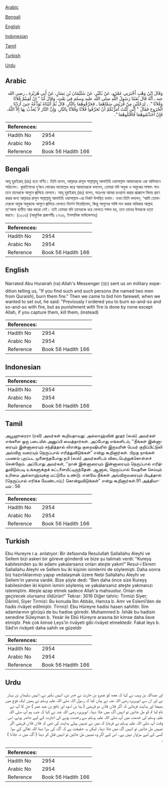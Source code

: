 [Arabic](#arabic)

[Bengali](#bengali)

[English](#english)

[Indonesian](#indonesian)

[Tamil](#tamil)

[Turkish](#turkish)

[Urdu](#urdu)

## Arabic


<div dir="rtl" lang="ar" style={{fontSize:'larger',backgroundColor:'#f8f9fa',padding:20}}>
وَقَالَ ابْنُ وَهْبٍ أَخْبَرَنِي عَمْرٌو، عَنْ بُكَيْرٍ، عَنْ سُلَيْمَانَ بْنِ يَسَارٍ، عَنْ أَبِي هُرَيْرَةَ ـ رضى الله عنه ـ أَنَّهُ قَالَ بَعَثَنَا رَسُولُ اللَّهِ صلى الله عليه وسلم فِي بَعْثٍ، وَقَالَ لَنَا ‏"‏ إِنْ لَقِيتُمْ فُلاَنًا وَفُلاَنًا ‏"‏‏.‏ ـ لِرَجُلَيْنِ مِنْ قُرَيْشٍ سَمَّاهُمَا ـ فَحَرِّقُوهُمَا بِالنَّارِ‏.‏ قَالَ ثُمَّ أَتَيْنَاهُ نُوَدِّعُهُ حِينَ أَرَدْنَا الْخُرُوجَ فَقَالَ ‏"‏ إِنِّي كُنْتُ أَمَرْتُكُمْ أَنْ تُحَرِّقُوا فُلاَنًا وَفُلاَنًا بِالنَّارِ، وَإِنَّ النَّارَ لاَ يُعَذِّبُ بِهَا إِلاَّ اللَّهُ، فَإِنْ أَخَذْتُمُوهُمَا فَاقْتُلُوهُمَا ‏"‏‏.‏
</div>
<div style={{backgroundColor:'#f8f9fa',padding:20, marginBottom: 10}}><table> <thead> <tr> <th>References:</th> <th></th> </tr> </thead> <tbody><tr><td>Hadith No</td><td>2954</td></tr><tr><td>Arabic No</td><td>2954</td></tr><tr><td>Reference</td><td>Book 56 Hadith 166</td></tr></tbody></table></div>

## Bengali


<div dir="ltr" lang="bn" style={{fontSize:'larger',backgroundColor:'#f8f9fa',padding:20}}>
আবূ হুরাইরাহ্ (রাঃ) হতে বর্ণিত। তিনি বলেন, আল্লাহর রাসূল সাল্লাল্লাহু আলাইহি ওয়াসাল্লাম আমাদেরকে এক অভিযানে পাঠালেন। কুরাইশদের দু‘জন লোকের নামোল্লেখ করে আমাদেরকে বললেন, তোমরা যদি অমুক ও অমুকের সাক্ষাৎ পাও তবে তাদেরকে আগুনে জ্বালিয়ে ফেলবে। আবূ হুরাইরাহ্ (রাঃ) বলেন, অতঃপর আমরা রওয়ানা করার প্রাক্কালে বিদায় গ্রহণ করার জন্য আল্লাহর রাসূল সাল্লাল্লাহু আলাইহি ওয়াসাল্লাম-এর নিকট উপস্থিত হলাম। তখন তিনি বললেন, ‘আমি তোমাদেরকে অমুক অমুককে আগুনে জ্বালিয়ে ফেলতে নির্দেশ দিয়েছিলাম, কিন্তু আগুনের শাস্তি দান করার অধিকার আল্লাহ তা‘আলা ব্যতীত আর কারো নেই। তাই তোমরা যদি তাদেরকে ধরে ফেলতে সক্ষম হয়, তবে তাদের উভয়কে হত্যা করবে। (৩০১৬) (আধুনিক প্রকাশনীঃ ২৭৩৬, ইসলামিক ফাউন্ডেশনঃ)
</div>
<div style={{backgroundColor:'#f8f9fa',padding:20, marginBottom: 10}}><table> <thead> <tr> <th>References:</th> <th></th> </tr> </thead> <tbody><tr><td>Hadith No</td><td>2954</td></tr><tr><td>Arabic No</td><td>2954</td></tr><tr><td>Reference</td><td>Book 56 Hadith 166</td></tr></tbody></table></div>

## English


<div dir="ltr" lang="en" style={{fontSize:'larger',backgroundColor:'#f8f9fa',padding:20}}>
Narrated Abu Hurairah (ra):Allah's Messenger (ﷺ) sent us on military expedition telling us, "If you find such and such persons (he named two men from Quraish), burn them fire." Then we came to bid him farewell, when we wanted to set out, he said: "Previously I ordered you to burn so-and-so and so-and-so with fire, but as punishment with fire is done by none except Allah, if you capture them, kill them, (instead)
</div>
<div style={{backgroundColor:'#f8f9fa',padding:20, marginBottom: 10}}><table> <thead> <tr> <th>References:</th> <th></th> </tr> </thead> <tbody><tr><td>Hadith No</td><td>2954</td></tr><tr><td>Arabic No</td><td>2954</td></tr><tr><td>Reference</td><td>Book 56 Hadith 166</td></tr></tbody></table></div>

## Indonesian


<div dir="ltr" lang="id" style={{fontSize:'larger',backgroundColor:'#f8f9fa',padding:20}}>

</div>
<div style={{backgroundColor:'#f8f9fa',padding:20, marginBottom: 10}}><table> <thead> <tr> <th>References:</th> <th></th> </tr> </thead> <tbody><tr><td>Hadith No</td><td>2954</td></tr><tr><td>Arabic No</td><td>2954</td></tr><tr><td>Reference</td><td>Book 56 Hadith 166</td></tr></tbody></table></div>

## Tamil


<div dir="ltr" lang="ta" style={{fontSize:'larger',backgroundColor:'#f8f9fa',padding:20}}>
அபூஹுரைரா (ரலி) அவர்கள் கூறியதாவது: அல்லாஹ்வின் தூதர் (ஸல்) அவர்கள் எங்களை ஒரு படையில் அனுப்பி வைத்தார்கள். அப்போது எங்களிடம், ‘‘நீங்கள் இன்னாரையும் இன்னாரையும் சந்தித்தால் லிஎன்று குறைஷியரில் இருவரின் பெயர் குறிப்பிட்டுலி அவ்விரு வரையும் நெருப்பால் எரித்துவிடுங்கள்” என்று கூறினார்கள். பிறகு நாங்கள் பயணம் புறப்பட முனைந்தபோது நபி (ஸல்) அவர்களிடம் விடைபெற்றுக்கொள்ளச் சென்றோம். அப்போது அவர்கள், ‘‘நான் இன்னாரையும் இன்னாரையும் நெருப்பால் எரித்துவிடும்படி உங்களுக்குக் கட்டளையிட்டிருந்தேன். ஆனால், நெருப்பால் வேதனை செய்யும் உரிமை அல்லாஹ்வுக்கு மட்டுமே உண்டு. எனவே நீங்கள் அவ்விருவரையும் பிடித்தால் (நெருப்பால் எரிக்க வேண்டாம்;) கொன்றுவிடுங்கள்” என்று கூறினார்கள்.91 அத்தியாயம் : 56
</div>
<div style={{backgroundColor:'#f8f9fa',padding:20, marginBottom: 10}}><table> <thead> <tr> <th>References:</th> <th></th> </tr> </thead> <tbody><tr><td>Hadith No</td><td>2954</td></tr><tr><td>Arabic No</td><td>2954</td></tr><tr><td>Reference</td><td>Book 56 Hadith 166</td></tr></tbody></table></div>

## Turkish


<div dir="ltr" lang="tr" style={{fontSize:'larger',backgroundColor:'#f8f9fa',padding:20}}>
Ebu Hureyre r.a. anlatıyor: Bir defasında Resulullah Sallallahu Aleyhi ve Sellem bizi askeri bir göreve gönderdi ve bize şu talimatı verdi: "Kureyş kabilesinden şu iki adamı yakalarsanız onları ateşte yakın!" Resul-i Ekrem Sallallahu Aleyhi ve Sellem bu iki kişinin isimlerini de söylemişti. Daha sonra biz hazırlıklarımızı yapıp vedalaşmak üzere Nebi Sallallahu Aleyhi ve Sellem'in yanına vardık. Bize şöyle dedi: "Ben daha önce size Kureyş kabilesinden iki kişinin ismini söylemiş ve yakalarsanız ateşte yakmanızı istemiştim. Ateşle azap etmek sadece Allah'a mahsustur. Onları ele geçirecek olursanız öldürün!" Tekrar: 3016 Diğer tahric: Tirmizi Siyer; Dârimî, Siyer Tirmizi: Bu konuda İbn Abbâs, Hamza b. Amr ve Eslemî’den de hadis rivâyet edilmiştir. Tirmizî: Ebu Hüreyre hadisi hasen sahihtir. İlim adamlarının görüşü de bu hadise göredir. Muhammed b. İshâk bu hadisin senedine Süleyman b. Yesâr ile Ebû Hüreyre arasına bir kimse daha ilave etmiştir. Pek çok kimse Leys’in rivâyeti gibi rivâyet etmektedir. Fakat leys b. Sâd’ın rivâyeti daha sahih ve güzeldir
</div>
<div style={{backgroundColor:'#f8f9fa',padding:20, marginBottom: 10}}><table> <thead> <tr> <th>References:</th> <th></th> </tr> </thead> <tbody><tr><td>Hadith No</td><td>2954</td></tr><tr><td>Arabic No</td><td>2954</td></tr><tr><td>Reference</td><td>Book 56 Hadith 166</td></tr></tbody></table></div>

## Urdu


<div dir="rtl" lang="ur" style={{fontSize:'larger',backgroundColor:'#f8f9fa',padding:20}}>
اور عبداللہ بن وہب نے کہا کہ مجھ کو عمرو بن حارث نے خبر دی، انہیں بکیر نے، انہیں سلیمان بن یسار نے اور ان سے ابوہریرہ رضی اللہ عنہ نے بیان کیا کہ رسول اللہ صلی اللہ علیہ وسلم نے ہمیں ایک فوج میں بھیجا اور ہدایت فرمائی کہ اگر فلاں فلاں دو قریشی ( ہبا بن اسود اور نافع بن عبد عمر ) جن کا آپ نے نام لیا تم کو مل جائیں تو انہیں آگ میں جلا دینا۔ ابوہریرہ رضی اللہ عنہ نے کہا کہ جب ہم آپ صلی اللہ علیہ وسلم کی خدمت میں آپ صلی اللہ علیہ وسلم سے رخصت ہونے کی اجازت کے لیے حاضر ہوئے، اس وقت آپ صلی اللہ علیہ وسلم نے فرمایا کہ میں نے تمہیں پہلے ہدایت کی تھی کہ فلاں فلاں قریشی اگر تمہیں مل جائیں تو انہیں آگ میں جلا دینا۔ لیکن یہ حقیقت ہے کہ آگ کی سزا دینا اللہ تعالیٰ کے سوا کسی کے لیے سزاوار نہیں ہے۔ اس لیے اگر وہ تمہیں مل جائیں تو انہیں قتل کر دینا ( آگ میں نہ جلانا ) ۔
</div>
<div style={{backgroundColor:'#f8f9fa',padding:20, marginBottom: 10}}><table> <thead> <tr> <th>References:</th> <th></th> </tr> </thead> <tbody><tr><td>Hadith No</td><td>2954</td></tr><tr><td>Arabic No</td><td>2954</td></tr><tr><td>Reference</td><td>Book 56 Hadith 166</td></tr></tbody></table></div>